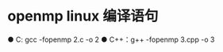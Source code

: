 # openmp linux 编译语句
&#9679;    C: gcc -fopenmp 2.c -o 2
&#9679;    C++：g++ -fopenmp 3.cpp -o 3
  
 

